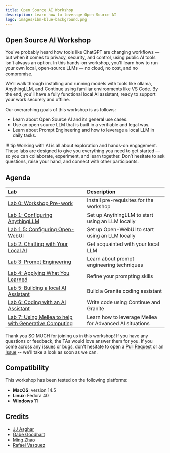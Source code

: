 ```yaml
---
title: Open Source AI Workshop
description: Learn how to leverage Open Source AI
logo: images/ibm-blue-background.png
---
```


## Open Source AI Workshop

You've probably heard how tools like ChatGPT are changing workflows — but when it comes to privacy, security, and control, using public AI tools isn't always an option. In this hands-on workshop, you'll learn how to run your own local, open-source LLMs — no cloud, no cost, and no compromise.

We'll walk through installing and running models with tools like ollama, AnythingLLM, and Continue using familiar environments like VS Code. By the end, you'll have a fully functional local AI assistant, ready to support your work securely and offline.

Our overarching goals of this workshop is as follows:

* Learn about Open Source AI and its general use cases.
* Use an open source LLM that is built in a verifiable and legal way.
* Learn about Prompt Engineering and how to leverage a local LLM in daily tasks.

!!! tip
    Working with AI is all about exploration and hands-on engagement. These labs are designed to give you everything you need to get started — so you can collaborate, experiment, and learn together. Don’t hesitate to ask questions, raise your hand, and connect with other participants.

## Agenda

| Lab  | Description  |
| :--- | :--- |
| [Lab 0: Workshop Pre-work](pre-work/README.md) | Install pre-requisites for the workshop |
| [Lab 1: Configuring AnythingLLM](lab-1/README.md) | Set up AnythingLLM to start using an LLM locally |
| [Lab 1.5: Configuring Open-WebUI](lab-1.5/README.md) | Set up Open-WebUI to start using an LLM locally |
| [Lab 2: Chatting with Your Local AI](lab-2/README.md) | Get acquainted with your local LLM |
| [Lab 3: Prompt Engineering](lab-3/README.md) | Learn about prompt engineering techniques |
| [Lab 4: Applying What You Learned](lab-4/README.md) | Refine your prompting skills |
| [Lab 5: Building a local AI Assistant](lab-5/README.md) | Build a Granite coding assistant |
| [Lab 6: Coding with an AI Assistant](lab-6/README.md) | Write code using Continue and Granite |
| [Lab 7: Using Mellea to help with Generative Computing](lab-7/README.md) | Learn how to leverage Mellea for Advanced AI situations |

Thank you SO MUCH for joining us in this workshop! If you have any questions or feedback,
the TAs would love answer them for you. If you come across any issues or bugs, don't hesitate
to open a [Pull Request](https://github.com/IBM/opensource-ai-workshop/pulls) or an
[Issue](https://github.com/IBM/opensource-ai-workshop/issues/new) -- we'll take a look as soon as we can.

## Compatibility

This workshop has been tested on the following platforms:

* **MacOS**: version 14.5
* **Linux**: Fedora 40
* **Windows 11**

## Credits

* [JJ Asghar](https://github.com/jjasghar)
* [Gabe Goodhart](https://github.com/gabe-l-hart)
* [Ming Zhao](https://github.com/mingxzhao)
* [Rafael Vasquez](https://github.com/rafvasq)

